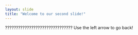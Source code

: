 ```yaml
---
layout: slide
title: "Welcome to our second slide!"
---
```

???????????????????????????????
Use the left arrow to go back!

